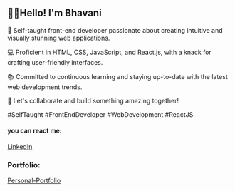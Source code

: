 ## 🙋‍♀️Hello! I'm Bhavani

👋 Self-taught front-end developer passionate about creating intuitive and visually stunning web applications.

💻 Proficient in HTML, CSS, JavaScript, and React.js, with a knack for crafting user-friendly interfaces.

📚 Committed to continuous learning and staying up-to-date with the latest web development trends.

🚀 Let's collaborate and build something amazing together!

#SelfTaught #FrontEndDeveloper #WebDevelopment #ReactJS

#### you can react me:

[LinkedIn](https://www.linkedin.com/in/bhavani-bolloju-9ba34b241)
</br>
### Portfolio: 
[Personal-Portfolio](https://keen-bavarois-1fe76f.netlify.app/)


<!--
**Bhavani-Bolloju/Bhavani-Bolloju** is a ✨ _special_ ✨ repository because its `README.md` (this file) appears on your GitHub profile.

Here are some ideas to get you started:

- 🔭 I’m currently working on ...
- 🌱 I’m currently learning ...
- 👯 I’m looking to collaborate on ...
- 🤔 I’m looking for help with ...
- 💬 Ask me about ...
- 📫 How to reach me: ...
- 😄 Pronouns: ...
- ⚡ Fun fact: ...
-->
